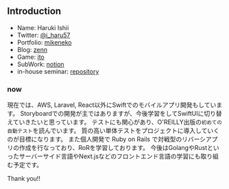 ## Introduction
- Name: Haruki Ishii
- Twitter: [@i_haru57](https://twitter.com/i_haru57)
- Portfolio: [mikeneko](https://mike-neko-507-dlen83lbb-haru507.vercel.app/)
- Blog: [zenn](https://zenn.dev/haru507)
- Game: [ito](http://54.65.27.209/start)
- SubWork: [notion](https://absorbed-limit-881.notion.site/b4e74017c28a4126990688a0e786324b)
- in-house seminar: [repository](https://github.com/haru507/study_meet_app)

### now
 
 現在では、AWS, Laravel, React以外にSwiftでのモバイルアプリ開発もしています。
 Storyboardでの開発が主ではありますが、今後学習をしてSwiftUIに切り替えていきたいと思っています。
 テストにも関心があり、O'REILLY出版の`初めての自動テスト`を読んでいます。
 質の高い単体テストをプロジェクトに導入していくのが目標になります。
 また個人開発で Ruby on Rails で対戦型のリバーシアプリの作成を行なっており、RoRを学習しております。
 今後はGolangやRustといったサーバーサイド言語やNext.jsなどのフロントエンド言語の学習にも取り組む予定です。

Thank you!!
